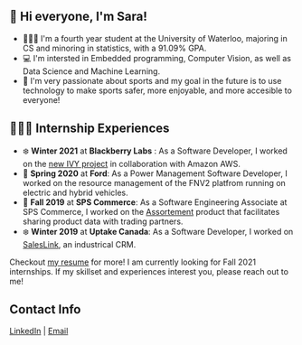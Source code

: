## 👋  Hi everyone, I'm Sara!
- 👩🏽‍🎓  I'm a fourth year student at the University of Waterloo, majoring in CS and minoring in statistics, with a 91.09% GPA.
- 💻  I'm intersted in Embedded programming, Computer Vision, as well as Data Science and Machine Learning.
- 🏀  I'm very passionate about sports and my goal in the future is to use technology to make sports safer, more enjoyable, and more accesible to everyone!

## 👩🏽‍💼 Internship Experiences 
- ❄️ **Winter 2021** at **Blackberry Labs** : As a Software Developer, I worked on the [new IVY project](https://blackberry.qnx.com/en/aws) in collaboration with Amazon AWS.
- 🌸 **Spring 2020** at **Ford**: As a Power Management Software Developer, I worked on the resource management of the FNV2 platfrom running on electric and hybrid vehicles.
- 🍁 **Fall 2019** at **SPS Commerce**: As a Software Engineering Associate at SPS Commerce, I worked on the [Assortement](https://www.spscommerce.com/products/assortment/) product that facilitates sharing product data with trading partners.
- ❄️ **Winter 2019** at **Uptake Canada**: As a Software Developer, I worked on [SalesLink](https://www.uptake.com/dealer/sales-solutions#industrial-crm), an industrical CRM.

Checkout [my resume](https://drive.google.com/file/d/1PQyYKIakK7HNJrWjqwo5cry2Z7qXBIM-/view?usp=sharing) for more!
I am currently looking for Fall 2021 internships. If my skillset and experiences interest you, please reach out to me!

## Contact Info 
[LinkedIn](https://www.linkedin.com/in/sara-abdelrahman-975950148/) | [Email](shhabdel@uwaterloo.ca)

<!---
shhabdel/shhabdel is a ✨ special ✨ repository because its `README.md` (this file) appears on your GitHub profile.
You can click the Preview link to take a look at your changes.
--->
